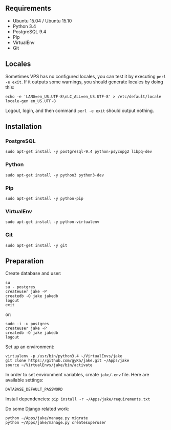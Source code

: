 ## Requirements

* Ubuntu 15.04 / Ubuntu 15.10
* Python 3.4
* PostgreSQL 9.4
* Pip
* VirtualEnv
* Git

## Locales

Sometimes VPS has no configured locales, you can test it by executing
`perl -e exit`. If it outputs some warnings, you should generate locales
by doing this:

```
echo -e 'LANG=en_US.UTF-8\nLC_ALL=en_US.UTF-8' > /etc/default/locale
locale-gen en_US.UTF-8
```

Logout, login, and then command `perl -e exit` should output nothing.

## Installation

### PostgreSQL

`sudo apt-get install -y postgresql-9.4 python-psycopg2 libpq-dev`

### Python

`sudo apt-get install -y python3 python3-dev`

### Pip

`sudo apt-get install -y python-pip`

### VirtualEnv

`sudo apt-get install -y python-virtualenv`

### Git

`sudo apt-get install -y git`

## Preparation

Create database and user:

```
su
su - postgres
createuser jake -P
createdb -O jake jakedb
logout
exit
```

or:

```
sudo -i -u postgres
createuser jake -P
createdb -O jake jakedb
logout
```

Set up an environment:

```
virtualenv -p /usr/bin/python3.4 ~/VirtualEnvs/jake
git clone https://github.com/gyKa/jake.git ~/Apps/jake
source ~/VirtualEnvs/jake/bin/activate
```

In order to set environment variables, create `jake/.env` file.
Here are available settings:

```
DATABASE_DEFAULT_PASSWORD
```

Install dependencies: `pip install -r ~/Apps/jake/requirements.txt`

Do some Django related work:

```
python ~/Apps/jake/manage.py migrate
python ~/Apps/jake/manage.py createsuperuser
```
